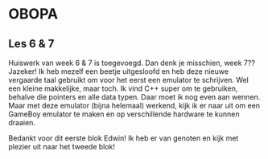 # OBOPA

## Les 6 & 7 ##

Huiswerk van week 6 & 7 is toegevoegd.
Dan denk je misschien, week 7??
Jazeker! Ik heb mezelf een beetje uitgesloofd en heb deze nieuwe vergaarde taal gebruikt om voor het eerst een emulator te schrijven.
Wel een kleine makkelijke, maar toch.
Ik vind C++ super om te gebruiken, behalve die pointers en alle data typen. 
Daar moet ik nog even aan wennen.
Maar met deze emulator (bijna helemaal) werkend, kijk ik er naar uit om een GameBoy emulator te maken en op verschillende hardware te kunnen draaien.

Bedankt voor dit eerste blok Edwin!
Ik heb er van genoten en kijk met plezier uit naar het tweede blok!
